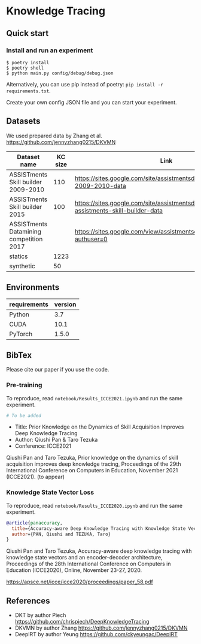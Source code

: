 # Knowledge Tracing

## Quick start

### Install and run an experiment

```terminal
$ poetry install
$ poetry shell
$ python main.py config/debug/debug.json
```

Alternatively, you can use pip instead of poetry:
`pip install -r requirements.txt`.

Create your own config JSON file and you can start your experiment.

## Datasets

We used prepared data by Zhang et al. <https://github.com/jennyzhang0215/DKVMN>

<!-- Table created here: https://www.tablesgenerator.com/markdown_tables# -->

| Dataset name                            | KC size | Link                                                                                   |
| --------------------------------------- | ------- | -------------------------------------------------------------------------------------- |
| ASSISTments Skill builder 2009-2010     | 110     | https://sites.google.com/site/assistmentsdata/home/assistment-2009-2010-data           |
| ASSISTments Skill builder 2015          | 100     | https://sites.google.com/site/assistmentsdata/home/2015-assistments-skill-builder-data |
| ASSISTments Datamining competition 2017 |         | https://sites.google.com/view/assistmentsdatamining/home?authuser=0                    |
| statics                                 | 1223    |                                                                                        |
| synthetic                               | 50      |                                                                                        |

## Environments

| requirements | version |
| ------------ | ------- |
| Python       | 3.7     |
| CUDA         | 10.1    |
| PyTorch      | 1.5.0   |

## BibTex

Please cite our paper if you use the code.

### Pre-training

To reproduce, read `notebook/Results_ICCE2021.ipynb` and run the same experiment.

```bibtex
# To be added
```

- Title: Prior Knowledge on the Dynamics of Skill Acquisition Improves Deep Knowledge Tracing
- Author: Qiushi Pan & Taro Tezuka
- Conference: ICCE2021

Qiushi Pan and Taro Tezuka, Prior knowledge on the dynamics of skill acquisition improves deep knowledge tracing, Proceedings of the 29th International Conference on Computers in Education, November 2021 (ICCE2021). (to appear)

### Knowledge State Vector Loss

To reproduce, read `notebook/Results_ICCE2020.ipynb` and run the same experiment.

```bibtex
@article{panaccuracy,
  title={Accuracy-aware Deep Knowledge Tracing with Knowledge State Vector Loss},
  author={PAN, Qiushi and TEZUKA, Taro}
}
```

Qiushi Pan and Taro Tezuka, Accuracy-aware deep knowledge tracing with knowledge state vectors and an encoder-decoder architecture, Proceedings of the 28th International Conference on Computers in Education (ICCE2020), Online, November 23-27, 2020.

https://apsce.net/icce/icce2020/proceedings/paper_58.pdf

## References

- DKT by author Piech <https://github.com/chrispiech/DeepKnowledgeTracing>
- DKVMN by author Zhang <https://github.com/jennyzhang0215/DKVMN>
- DeepIRT by author Yeung <https://github.com/ckyeungac/DeepIRT>
